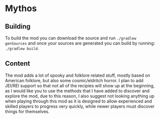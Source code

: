  # Mythos
 
 ## Building

To build the mod you can download the source and run `./gradlew genSources` and once your sources are generated you can build by running: `./gradlew build`.

 ## Content

The mod adds a lot of spooky and folklore related stuff, mostly based on American folklore, but also some cosmic/eldritch horror. I plan to add JEI/REI support so that not all of the recipies will show up at the beginning, as I would like you to use the methods that I have added to discover and explore the mod, due to this reason, I also suggest not looking anything up when playing through this mod as it is designed to allow experienced and skilled players to progress very quickly, while newer players must discover things for themselves.